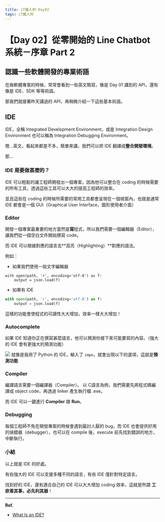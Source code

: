 ```yaml
---
title: iT鐵人邦-Day02
tags: iT鐵人邦
---
```


# 【Day 02】從零開始的 Line Chatbot 系統－序章 Part 2

## 認識一些軟體開發的專業術語

在做軟體專案的時候，常常會看到一些英文簡寫，像是 Day 01 講到的 API，還有像是 IDE、SDK 等等術語。

那我們就接著昨天講過的 API，再稍微介紹一下這些基本術語。

## IDE

IDE，全稱 Integrated Development Environment，或是 Integration Design Environment 也可以稱為 Integration Debugging Environment。

嗯...英文，看起來都差不多，簡單來講，我們可以把 IDE 翻譯成**整合開發環境**。

那...

### IDE 是要做甚麼的？

IDE 可以輕鬆的讓工程師開發出一個專案，因為他可以整合在 coding 的時候需要的所有工具，透過這些工具可以大大的提高工程師的效率。

並且這些在 coding 的時候所需要的常用工具都會呈現在一個視窗內，也就是通常 IDE 都會是一個 GUI（Graphical User Interface，圖形使用者介面）

### Editor

開發一個專案最重要的地方當然是**寫**程式，所以我們需要一個編輯器（Editor），讓我們從一個空白文件開始撰寫 code。

而 IDE 可以根據對應的語言去**高亮（Highlighting）**對應的語法。

例如：

+ 如果我們使用一般文字編輯器
```
with open(path, 'r', encoding='utf-8') as f:
    output = json.load(f)
```

+ 如果有 IDE
```python
with open(path, 'r', encoding='utf-8') as f:
    output = json.load(f)
```

這樣的功能會使程式的可讀性大大增加，效率一樣大大增加！

### Autocomplete

如果 IDE 知道你正在撰寫甚麼語言，他可以預測你接下來可能要寫的內容。（強大的 IDE 會有更強大的預測功能）

![](https://i.imgur.com/7yZ47UT.png)
就像是我用了 Python 的 IDE，輸入了 `impo`，就會出現以下的選項，這就是**預測功能**

### Compiler
編譯語言需要一個編譯器（Compiler）。
以 C語言為例，我們需要先將程式碼編譯成 object code，再透過 linker 產生執行檔 .exe。

而 IDE 可以一鍵進行 **Compiler** 跟 **Run**。

### Debugging

每個工程師不免在開發專案的時候會遇到最討人厭的 bug，而 IDE 也會提供好用的偵錯器（debugger），也可以在 compile 後，execute 前先找到錯誤的地方，中斷執行。

### 小結
以上就是 IDE 的好處。

有些強大的 IDE 可以支援多種不同的語言，有些 IDE 僅針對特定語言。

找到好的 IDE，還有適合自己的 IDE 可以大大增加 coding 效率，這就是所謂 **工欲善其事，必先利其器**！

---

**Ref.**
- [What Is an IDE?](https://www.codecademy.com/articles/what-is-an-ide)